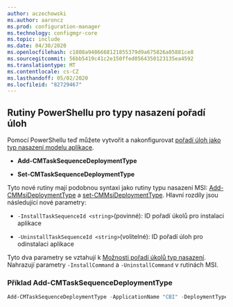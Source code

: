 ```yaml
---
author: aczechowski
ms.author: aaroncz
ms.prod: configuration-manager
ms.technology: configmgr-core
ms.topic: include
ms.date: 04/30/2020
ms.openlocfilehash: c1808a9486668121855379d9a675826a05881ce8
ms.sourcegitcommit: 56bb5419c41c2e150ffed0564350123135ea4592
ms.translationtype: MT
ms.contentlocale: cs-CZ
ms.lasthandoff: 05/02/2020
ms.locfileid: "82729467"
---
```

## <a name="powershell-cmdlets-for-task-sequence-deployment-types"></a><a name="bkmk_osdpwsh"></a>Rutiny PowerShellu pro typy nasazení pořadí úloh

<!--7019342-->

Pomocí PowerShellu teď můžete vytvořit a nakonfigurovat [pořadí úloh jako typ nasazení modelu aplikace](../../../../../apps/get-started/creating-windows-applications.md#bkmk_tsdt).

- **Add-CMTaskSequenceDeploymentType**

- **Set-CMTaskSequenceDeploymentType**

Tyto nové rutiny mají podobnou syntaxi jako rutiny typu nasazení MSI: [Add-CMMsiDeploymentType](https://docs.microsoft.com/powershell/module/configurationmanager/Add-CMMsiDeploymentType?view=sccm-ps) a [set-CMMsiDeploymentType](https://docs.microsoft.com/powershell/module/configurationmanager/Set-CMMsiDeploymentType?view=sccm-ps). Hlavní rozdíly jsou následující nové parametry:

- `-InstallTaskSequenceId <string>`(povinné): ID pořadí úkolů pro instalaci aplikace

- `-UninstallTaskSequenceId <string>`(volitelné): ID pořadí úloh pro odinstalaci aplikace

Tyto dva parametry se vztahují k [Možnosti pořadí úkolů typ nasazení](../../../../../apps/deploy-use/create-applications.md#bkmk_dt-ts). Nahrazují parametry `-InstallCommand` a `-UninstallCommand` v rutinách MSI.

### <a name="add-cmtasksequencedeploymenttype-example"></a>Příklad Add-CMTaskSequenceDeploymentType

```powershell
Add-CMTaskSequenceDeploymentType -ApplicationName "CBI" -DeploymentTypeName "Complex install" -Comment "New Deployment Type" -InstallTaskSequenceId "ABC001EB" -UninstallTaskSequenceId "ABC00378" -ScriptLanguage "PowerShell" -ScriptText "dir"
```
